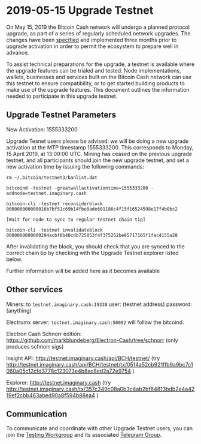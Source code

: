 2019-05-15 Upgrade Testnet
==========================

On May 15, 2019 the Bitcoin Cash network will undergo a planned protocol upgrade, as part of a series of regularly scheduled network upgrades. The changes have been [specified](https://github.com/bitcoincashorg/bitcoincash.org/blob/master/spec/2019-05-15-upgrade.md) and implemented three months prior to upgrade activation in order to permit the ecosystem to prepare well in advance.

To assist technical preparations for the upgrade, a testnet is available where the upgrade features can be trialed and tested. Node implementations, wallets, businesses and services built on the Bitcoin Cash network can use this testnet to ensure compatibility, or to get started building products to make use of the upgrade features. This document outlines the information needed to participate in this upgrade testnet.

## Upgrade Testnet Parameters

New Activation: 1555333200

Upgrade Tesnet users please be advised: we will be doing a new upgrade activation at the MTP timestamp 1555333200. This corresponds to Monday, 15 April 2019, at 13:00:00 UTC. Mining has ceased on the previous upgrade testnet, and all participants should join the new upgrade testnet, and set a new activation time by issuing the following commands:

```
rm ~/.bitcoin/testnet3/banlist.dat

bitcoind -testnet -greatwallactivationtime=1555333200 -addnode=testnet.imaginary.cash

bitcoin-cli -testnet reconsiderblock 000000000000016b7bf51c69b14fbe0ade601186c4f15f16524598e17f4b0bc2

[Wait for node to sync to regular testnet chain tip]

bitcoin-cli -testnet invalidateblock 0000000000000294acbf8b48cdb725053f4f375252be85717165f1fac4155a28
```

After invalidating the block, you should check that you are synced to the correct chain tip by checking with the Upgrade Testnet explorer listed below.

Further information will be added here as it becomes available

## Other services

Miners: to `testnet.imaginary.cash:19338`
user: (testnet address) password:(anything)

Electrumx server: `testnet.imaginary.cash:50002` will follow the bitcoind.

Electron Cash Schnorr edition: https://github.com/markblundeberg/Electron-Cash/tree/schnorr
(only produces schnorr sigs)

Insight API: http://testnet.imaginary.cash/api/BCH/testnet/ (try http://testnet.imaginary.cash/api/BCH/testnet/tx/0514a52cb921ffb9a9bc7c1060a05c12cfd3778c123073e4b8ac8ed2a72e9754 )

Explorer: http://testnet.imaginary.cash (try http://testnet.imaginary.cash/tx/357c349c08a0b3c4ab2bf64813bdb2e4a4219ef2cbb463abed90a8f594b88ea4 )

## Communication

To communicate and coordinate with other Upgrade Testnet users, you can join the [Testing Workgroup](workgroup.md) and its associated [Telegram Group](https://t.me/joinchat/DUeWWkYZbVMjvwMTRFlRhw).
